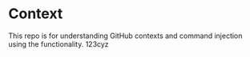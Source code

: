 # Context

This repo is for understanding GitHub contexts and command injection using the functionality. 123cyz

